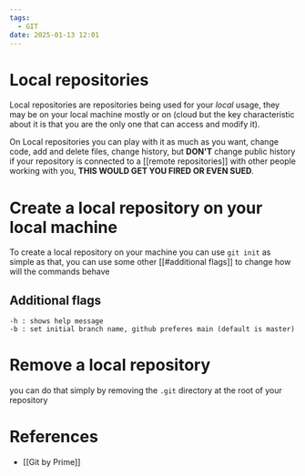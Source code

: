 ```yaml
---
tags:
  - GIT
date: 2025-01-13 12:01
---
```

# Local repositories
Local repositories are repositories being used for your *local* usage, they may be on your local machine mostly or on (cloud but the key characteristic about it is that you are the only one that can access and modify it).

On Local repositories you can play with it as much as you want, change code, add and delete files, change history, but **DON'T** change public history if your repository is connected to a [[remote repositories]] with other people working with you, **THIS WOULD GET YOU FIRED OR EVEN SUED**.

# Create a local repository on your local machine
To create a local repository on your machine you can use `git init` as simple as that, you can use some other [[#additional flags]] to change how will the commands behave


## Additional flags
```
-h : shows help message
-b : set initial branch name, github preferes main (default is master)
```

# Remove a local repository
you can do that simply by removing the `.git` directory at the root of your repository

# References
- [[Git by Prime]]
